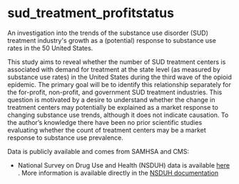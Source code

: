# sud_treatment_profitstatus
 An investigation into the trends of the substance use disorder (SUD) treatment industry's growth as a (potential) response to substance use rates in the 50 United States.  
 
 
 This study aims to reveal whether the number of SUD treatment centers is associated with demand for treatment at the state level (as measured by substance use rates) in the United States during the third wave of the opioid epidemic. The primary goal will be to identify this relationship separately for the for-profit, non-profit, and government SUD treatment industries. This question is motivated by a desire to understand whether the change in treatment centers may potentially be explained as a market response to changing substance use trends, although it does not indicate causation. To the author’s knowledge there have been no prior scientific studies evaluating whether the count of treatment centers may be a market response to substance use prevalence.  


 Data is publicly available and comes from SAMHSA and CMS:  
 * National Survey on Drug Use and Health (NSDUH) data is available [here](Data/NSDUH) . More information is available directly in the [NSDUH documentation](https://www.samhsa.gov/data/nsduh/state-reports)  
